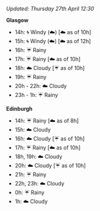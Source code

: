 *Updated: Thursday 27th April 12:30*

**Glasgow**

* 14h: :cyclone: Windy (:cloud:) [:cloud: as of 10h]
* 15h: :cyclone: Windy (:cloud:) [:cloud: as of 12h]
* 16h: :umbrella: Rainy
* 17h: :umbrella: Rainy [:cloud: as of 10h]
* 18h: :cloud: Cloudy [:umbrella: as of 10h]
* 19h: :umbrella: Rainy
* 20h - 22h: :cloud: Cloudy
* 23h - 1h: :umbrella: Rainy

**Edinburgh**

* 14h: :umbrella: Rainy [:cloud: as of 8h]
* 15h: :cloud: Cloudy
* 16h: :cloud: Cloudy [:umbrella: as of 10h]
* 17h: :umbrella: Rainy [:cloud: as of 10h]
* 18h, 19h: :cloud: Cloudy
* 20h: :cloud: Cloudy [:umbrella: as of 10h]
* 21h: :umbrella: Rainy
* 22h, 23h: :cloud: Cloudy
* 0h: :umbrella: Rainy
* 1h: :cloud: Cloudy
